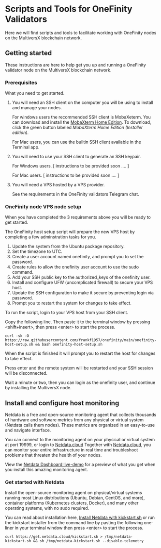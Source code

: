 # Scripts and Tools for OneFinity Validators

Here we will find scripts and tools to facilitate working with OneFinity nodes on the MultiversX blockchain network. 

## Getting started

These instructions are here to help get you up and running a OneFinity validator node on the MultiversX blockchain network.

### Prerequisites

What you need to get started. 

1. You will need an SSH client on the computer you will be using to install and manage your nodes. 

    For windows users the recommended SSH client is MobaXeterm. 
    You can download and install the 
    [MobaXterm Home Edition](https://mobaxterm.mobatek.net/download-home-edition.html). 
    To download, click the green button labeled _MobaXterm Home Edition (Installer edition)_.

    For Mac users, you can use the builtin SSH client available in the Terminal app. 

2. You will need to use your SSH client to generate an SSH keypair.

    For Windows users. [ instructions to be provided soon .... ]

    For Mac users. [ instructions to be provided soon .... ]

3. You will need a VPS hosted by a VPS provider. 

    See the requirements in the OneFinity validators Telegram chat. 

### OneFinity node VPS node setup

When you have completed the 3 requirements above you will be ready to get started.  

The OneFinity host setup script will prepare the new VPS host by completing a few adminstration tasks for you.

1. Update the system from the Ubuntu package repository.
1. Set the timezone to UTC.
1. Create a user account named onefinity, and prompt you to set the password.
1. Create rules to allow the onefinity user account to use the sudo command.
1. Add your SSH public key to the authorized_keys of the onefinity user.
1. Install and configure UFW (uncomplicated firewall) to secure your VPS host.
1. Update the SSH configuration to make it secure by preventing login via password.
1. Prompt you to restart the system for changes to take effect.

To run the script, login to your VPS host from your SSH client.

Copy the following line. Then paste it to the terminal window by pressing \<shift+insert\>, then press \<enter\> to start the process. 

~~~
curl -sk -O https://raw.githubusercontent.com/frankf1957/onefinity/main/onefinity-host-setup.sh && bash onefinity-host-setup.sh
~~~

When the script is finished it will prompt you to restart the host for changes to take effect.

Press enter and the remote system will be restarted and your SSH session will be disconnected. 

Wait a minute or two, then you can login as the onefinity user, and continue by installing the MultiversX node. 


## Install and configure host monitoring

Netdata is a free and open-source monitoring agent that collects thousands of hardware and software metrics from any physical or virtual system (Netdata calls them nodes). These metrics are organized in an easy-to-use and navigate interface.

You can connect to the monitoring agent on your physical or virtual system at port 19999, or login to [Netdata.cloud](https://www.netdata.cloud/)
Together with [Netdata.cloud](https://www.netdata.cloud/), you can monitor your entire infrastructure in real time and troubleshoot problems that threaten the health of your nodes.

View the [Netdata Dashboard live-demo](https://app.netdata.cloud/spaces/netdata-demo/rooms/all-nodes/overview) for a preview of what you get when you install this amazing monitoring agent.


### Get started with Netdata

Install the open-source monitoring agent on physical/virtual systems running most Linux distributions (Ubuntu, Debian, CentOS, and more), container platforms (Kubernetes clusters, Docker), and many other operating systems, with no sudo required.

You can read about installation here,
[Install Netdata with kickstart.sh](https://learn.netdata.cloud/docs/installing/one-line-installer-for-all-linux-systems)
or run the kickstart installer from the command line by pasting the following one-liner in your terminal window then press \<enter\> to start the process.

~~~
curl https://get.netdata.cloud/kickstart.sh > /tmp/netdata-kickstart.sh && sh /tmp/netdata-kickstart.sh --disable-telemetry
~~~


